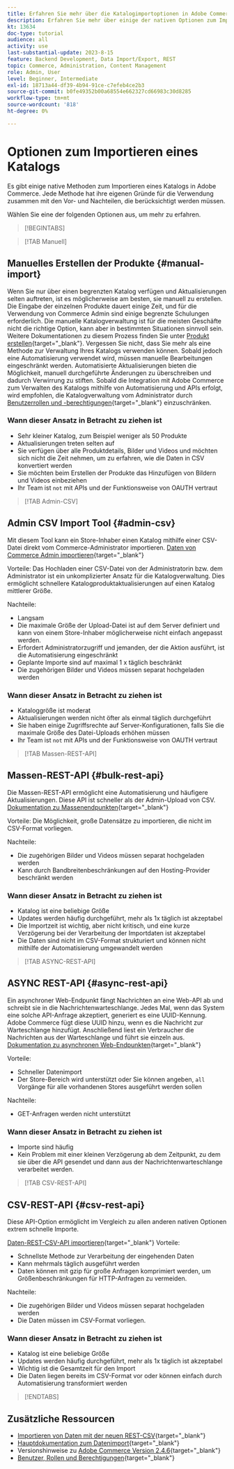 ```yaml
---
title: Erfahren Sie mehr über die Katalogimportoptionen in Adobe Commerce
description: Erfahren Sie mehr über einige der nativen Optionen zum Importieren Ihres Katalogs in Ihren Adobe Commerce-Store.
kt: 13634
doc-type: tutorial
audience: all
activity: use
last-substantial-update: 2023-8-15
feature: Backend Development, Data Import/Export, REST
topic: Commerce, Administration, Content Management
role: Admin, User
level: Beginner, Intermediate
exl-id: 18713a44-df39-4b94-91ce-c7efeb4ce2b3
source-git-commit: b0fe49352b00a68554e662327cd66983c30d8285
workflow-type: tm+mt
source-wordcount: '818'
ht-degree: 0%

---
```


# Optionen zum Importieren eines Katalogs

Es gibt einige native Methoden zum Importieren eines Katalogs in Adobe Commerce. Jede Methode hat ihre eigenen Gründe für die Verwendung zusammen mit den Vor- und Nachteilen, die berücksichtigt werden müssen.

Wählen Sie eine der folgenden Optionen aus, um mehr zu erfahren.

>[!BEGINTABS]

>[!TAB Manuell]

## Manuelles Erstellen der Produkte {#manual-import}

Wenn Sie nur über einen begrenzten Katalog verfügen und Aktualisierungen selten auftreten, ist es möglicherweise am besten, sie manuell zu erstellen. Die Eingabe der einzelnen Produkte dauert einige Zeit, und für die Verwendung von Commerce Admin sind einige begrenzte Schulungen erforderlich. Die manuelle Katalogverwaltung ist für die meisten Geschäfte nicht die richtige Option, kann aber in bestimmten Situationen sinnvoll sein. Weitere Dokumentationen zu diesem Prozess finden Sie unter [Produkt erstellen](https://experienceleague.adobe.com/docs/commerce-admin/catalog/products/product-create.html?lang=de){target="_blank"}. Vergessen Sie nicht, dass Sie mehr als eine Methode zur Verwaltung Ihres Katalogs verwenden können. Sobald jedoch eine Automatisierung verwendet wird, müssen manuelle Bearbeitungen eingeschränkt werden. Automatisierte Aktualisierungen bieten die Möglichkeit, manuell durchgeführte Änderungen zu überschreiben und dadurch Verwirrung zu stiften. Sobald die Integration mit Adobe Commerce zum Verwalten des Katalogs mithilfe von Automatisierung und APIs erfolgt, wird empfohlen, die Katalogverwaltung vom Administrator durch [Benutzerrollen und -berechtigungen](https://experienceleague.adobe.com/docs/commerce-admin/systems/user-accounts/permissions-user-roles.html?lang=de){target="_blank"} einzuschränken.

### Wann dieser Ansatz in Betracht zu ziehen ist

- Sehr kleiner Katalog, zum Beispiel weniger als 50 Produkte
- Aktualisierungen treten selten auf
- Sie verfügen über alle Produktdetails, Bilder und Videos und möchten sich nicht die Zeit nehmen, um zu erfahren, wie die Daten in CSV konvertiert werden
- Sie möchten beim Erstellen der Produkte das Hinzufügen von Bildern und Videos einbeziehen
- Ihr Team ist `not` mit APIs und der Funktionsweise von OAUTH vertraut

>[!TAB Admin-CSV]

## Admin CSV Import Tool {#admin-csv}

Mit diesem Tool kann ein Store-Inhaber einen Katalog mithilfe einer CSV-Datei direkt vom Commerce-Administrator importieren.
[Daten von Commerce Admin importieren](https://experienceleague.adobe.com/docs/commerce-admin/systems/data-transfer/import/data-import.html?lang=de){target="_blank"}

Vorteile:
Das Hochladen einer CSV-Datei von der Administratorin bzw. dem Administrator ist ein unkomplizierter Ansatz für die Katalogverwaltung. Dies ermöglicht schnellere Katalogproduktaktualisierungen auf einen Katalog mittlerer Größe.

Nachteile:

- Langsam
- Die maximale Größe der Upload-Datei ist auf dem Server definiert und kann von einem Store-Inhaber möglicherweise nicht einfach angepasst werden.
- Erfordert Administratorzugriff und jemanden, der die Aktion ausführt, ist die Automatisierung eingeschränkt
- Geplante Importe sind auf maximal 1 x täglich beschränkt
- Die zugehörigen Bilder und Videos müssen separat hochgeladen werden

### Wann dieser Ansatz in Betracht zu ziehen ist

- Kataloggröße ist moderat
- Aktualisierungen werden nicht öfter als einmal täglich durchgeführt
- Sie haben einige Zugriffsrechte auf Server-Konfigurationen, falls Sie die maximale Größe des Datei-Uploads erhöhen müssen
- Ihr Team ist `not` mit APIs und der Funktionsweise von OAUTH vertraut

>[!TAB Massen-REST-API]

## Massen-REST-API {#bulk-rest-api}

Die Massen-REST-API ermöglicht eine Automatisierung und häufigere Aktualisierungen. Diese API ist schneller als der Admin-Upload von CSV.
[Dokumentation zu Massenendpunkten](https://developer.adobe.com/commerce/webapi/rest/use-rest/bulk-endpoints/){target="_blank"}

Vorteile:
Die Möglichkeit, große Datensätze zu importieren, die nicht im CSV-Format vorliegen.

Nachteile:

- Die zugehörigen Bilder und Videos müssen separat hochgeladen werden
- Kann durch Bandbreitenbeschränkungen auf den Hosting-Provider beschränkt werden

### Wann dieser Ansatz in Betracht zu ziehen ist

- Katalog ist eine beliebige Größe
- Updates werden häufig durchgeführt, mehr als 1x täglich ist akzeptabel
- Die Importzeit ist wichtig, aber nicht kritisch, und eine kurze Verzögerung bei der Verarbeitung der Importdaten ist akzeptabel
- Die Daten sind nicht im CSV-Format strukturiert und können nicht mithilfe der Automatisierung umgewandelt werden

>[!TAB ASYNC-REST-API]

## ASYNC REST-API {#async-rest-api}

Ein asynchroner Web-Endpunkt fängt Nachrichten an eine Web-API ab und schreibt sie in die Nachrichtenwarteschlange. Jedes Mal, wenn das System eine solche API-Anfrage akzeptiert, generiert es eine UUID-Kennung. Adobe Commerce fügt diese UUID hinzu, wenn es die Nachricht zur Warteschlange hinzufügt. Anschließend liest ein Verbraucher die Nachrichten aus der Warteschlange und führt sie einzeln aus.
[Dokumentation zu asynchronen Web-Endpunkten](https://developer.adobe.com/commerce/webapi/rest/use-rest/asynchronous-web-endpoints/){target="_blank"}

Vorteile:

- Schneller Datenimport
- Der Store-Bereich wird unterstützt oder Sie können angeben, `all` Vorgänge für alle vorhandenen Stores ausgeführt werden sollen

Nachteile:

- GET-Anfragen werden nicht unterstützt

### Wann dieser Ansatz in Betracht zu ziehen ist

- Importe sind häufig
- Kein Problem mit einer kleinen Verzögerung ab dem Zeitpunkt, zu dem sie über die API gesendet und dann aus der Nachrichtenwarteschlange verarbeitet werden.


>[!TAB CSV-REST-API]

## CSV-REST-API {#csv-rest-api}

Diese API-Option ermöglicht im Vergleich zu allen anderen nativen Optionen extrem schnelle Importe.

[Daten-REST-CSV-API importieren](https://developer.adobe.com/commerce/webapi/rest/modules/import/){target="_blank"}
Vorteile:

- Schnellste Methode zur Verarbeitung der eingehenden Daten
- Kann mehrmals täglich ausgeführt werden
- Daten können mit gzip für große Anfragen komprimiert werden, um Größenbeschränkungen für HTTP-Anfragen zu vermeiden.

Nachteile:

- Die zugehörigen Bilder und Videos müssen separat hochgeladen werden
- Die Daten müssen im CSV-Format vorliegen.

### Wann dieser Ansatz in Betracht zu ziehen ist

- Katalog ist eine beliebige Größe
- Updates werden häufig durchgeführt, mehr als 1x täglich ist akzeptabel
- Wichtig ist die Gesamtzeit für den Import
- Die Daten liegen bereits im CSV-Format vor oder können einfach durch Automatisierung transformiert werden

>[!ENDTABS]

## Zusätzliche Ressourcen

- [Importieren von Daten mit der neuen REST-CSV](https://developer.adobe.com/commerce/webapi/rest/modules/import/){target="_blank"}
- [Hauptdokumentation zum Datenimport](https://experienceleague.adobe.com/docs/commerce-admin/systems/data-transfer/import/data-import.html?lang=de){target="_blank"}
- Versionshinweise zu [Adobe Commerce Version 2.4.6](https://experienceleague.adobe.com/docs/commerce-operations/release/notes/adobe-commerce/2-4-6.html?lang=de){target="_blank"}
- [Benutzer, Rollen und Berechtigungen](../site-management/users-roles-permissions.md){target="_blank"}
